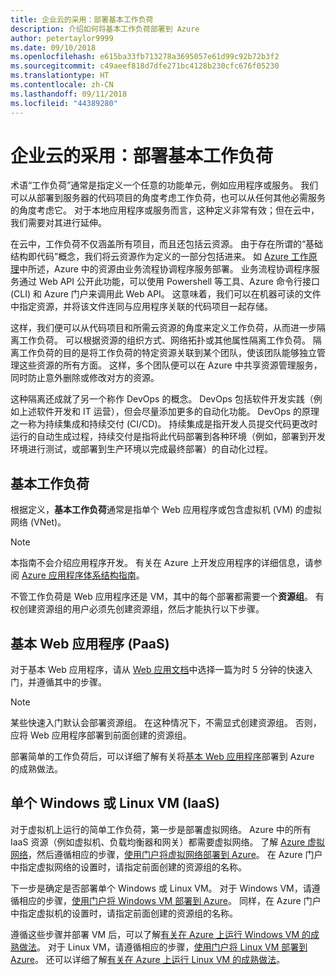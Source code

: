 ```yaml
---
title: 企业云的采用：部署基本工作负荷
description: 介绍如何将基本工作负荷部署到 Azure
author: petertaylor9999
ms.date: 09/10/2018
ms.openlocfilehash: e615ba33fb713278a3695057e61d99c92b72b3f2
ms.sourcegitcommit: c49aeef818d7dfe271bc4128b230cfc676f05230
ms.translationtype: HT
ms.contentlocale: zh-CN
ms.lasthandoff: 09/11/2018
ms.locfileid: "44389280"
---
```

# <a name="enterprise-cloud-adoption-deploy-a-basic-workload"></a>企业云的采用：部署基本工作负荷

术语“工作负荷”通常是指定义一个任意的功能单元，例如应用程序或服务。 我们可以从部署到服务器的代码项目的角度考虑工作负荷，也可以从任何其他必需服务的角度考虑它。 对于本地应用程序或服务而言，这种定义非常有效；但在云中，我们需要对其进行延伸。

在云中，工作负荷不仅涵盖所有项目，而且还包括云资源。 由于存在所谓的“基础结构即代码”概念，我们将云资源作为定义的一部分包括进来。 如 [Azure 工作原理](../getting-started/what-is-azure.md)中所述，Azure 中的资源由业务流程协调程序服务部署。 业务流程协调程序服务通过 Web API 公开此功能，可以使用 Powershell 等工具、Azure 命令行接口 (CLI) 和 Azure 门户来调用此 Web API。 这意味着，我们可以在机器可读的文件中指定资源，并将该文件连同与应用程序关联的代码项目一起存储。

这样，我们便可以从代码项目和所需云资源的角度来定义工作负荷，从而进一步隔离工作负荷。 可以根据资源的组织方式、网络拓扑或其他属性隔离工作负荷。 隔离工作负荷的目的是将工作负荷的特定资源关联到某个团队，使该团队能够独立管理这些资源的所有方面。 这样，多个团队便可以在 Azure 中共享资源管理服务，同时防止意外删除或修改对方的资源。

这种隔离还成就了另一个称作 DevOps 的概念。 DevOps 包括软件开发实践（例如上述软件开发和 IT 运营），但会尽量添加更多的自动化功能。 DevOps 的原理之一称为持续集成和持续交付 (CI/CD)。 持续集成是指开发人员提交代码更改时运行的自动生成过程，持续交付是指将此代码部署到各种环境（例如，部署到开发环境进行测试，或部署到生产环境以完成最终部署）的自动化过程。

## <a name="basic-workload"></a>基本工作负荷

根据定义，**基本工作负荷**通常是指单个 Web 应用程序或包含虚拟机 (VM) 的虚拟网络 (VNet)。 

> [!NOTE]
> 本指南不会介绍应用程序开发。 有关在 Azure 上开发应用程序的详细信息，请参阅 [Azure 应用程序体系结构指南](/azure/architecture/guide/)。

不管工作负荷是 Web 应用程序还是 VM，其中的每个部署都需要一个**资源组**。 有权创建资源组的用户必须先创建资源组，然后才能执行以下步骤。

## <a name="basic-web-application-paas"></a>基本 Web 应用程序 (PaaS)

对于基本 Web 应用程序，请从 [Web 应用文档](/azure/app-service?toc=/azure/architecture/cloud-adoption-guide/toc.json)中选择一篇为时 5 分钟的快速入门，并遵循其中的步骤。 

> [!NOTE]
> 某些快速入门默认会部署资源组。 在这种情况下，不需显式创建资源组。 否则，应将 Web 应用程序部署到前面创建的资源组。

部署简单的工作负荷后，可以详细了解有关将[基本 Web 应用程序](/azure/architecture/reference-architectures/app-service-web-app/basic-web-app?toc=/azure/architecture/cloud-adoption-guide/toc.json)部署到 Azure 的成熟做法。

## <a name="single-windows-or-linux-vm-iaas"></a>单个 Windows 或 Linux VM (IaaS)

对于虚拟机上运行的简单工作负荷，第一步是部署虚拟网络。 Azure 中的所有 IaaS 资源（例如虚拟机、负载均衡器和网关）都需要虚拟网络。 了解 [Azure 虚拟网络](/azure/virtual-network/virtual-networks-overview?toc=/azure/architecture/cloud-adoption-guide/toc.json)，然后遵循相应的步骤，[使用门户将虚拟网络部署到 Azure](/azure/virtual-network/quick-create-portal?toc=/azure/architecture/cloud-adoption-guide/toc.json)。 在 Azure 门户中指定虚拟网络的设置时，请指定前面创建的资源组的名称。

下一步是确定是否部署单个 Windows 或 Linux VM。 对于 Windows VM，请遵循相应的步骤，[使用门户将 Windows VM 部署到 Azure](/azure/virtual-machines/windows/quick-create-portal?toc=/azure/architecture/cloud-adoption-guide/toc.json)。 同样，在 Azure 门户中指定虚拟机的设置时，请指定前面创建的资源组的名称。

遵循这些步骤并部署 VM 后，可以了解[有关在 Azure 上运行 Windows VM 的成熟做法](/azure/architecture/reference-architectures/virtual-machines-windows/single-vm?toc=/azure/architecture/cloud-adoption-guide/toc.json)。 对于 Linux VM，请遵循相应的步骤，[使用门户将 Linux VM 部署到 Azure](/azure/virtual-machines/linux/quick-create-portal?toc=/azure/architecture/cloud-adoption-guide/toc.json)。 还可以详细了解[有关在 Azure 上运行 Linux VM 的成熟做法](/azure/architecture/reference-architectures/virtual-machines-linux/single-vm?toc=/azure/architecture/cloud-adoption-guide/toc.json)。